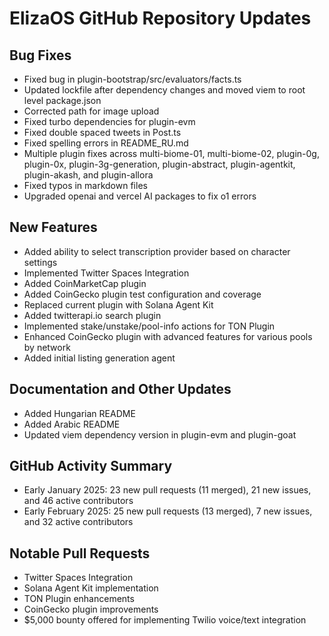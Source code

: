 # ElizaOS GitHub Repository Updates

## Bug Fixes
- Fixed bug in plugin-bootstrap/src/evaluators/facts.ts
- Updated lockfile after dependency changes and moved viem to root level package.json
- Corrected path for image upload
- Fixed turbo dependencies for plugin-evm
- Fixed double spaced tweets in Post.ts
- Fixed spelling errors in README_RU.md
- Multiple plugin fixes across multi-biome-01, multi-biome-02, plugin-0g, plugin-0x, plugin-3g-generation, plugin-abstract, plugin-agentkit, plugin-akash, and plugin-allora
- Fixed typos in markdown files
- Upgraded openai and vercel AI packages to fix o1 errors

## New Features
- Added ability to select transcription provider based on character settings
- Implemented Twitter Spaces Integration
- Added CoinMarketCap plugin
- Added CoinGecko plugin test configuration and coverage
- Replaced current plugin with Solana Agent Kit
- Added twitterapi.io search plugin
- Implemented stake/unstake/pool-info actions for TON Plugin
- Enhanced CoinGecko plugin with advanced features for various pools by network
- Added initial listing generation agent

## Documentation and Other Updates
- Added Hungarian README
- Added Arabic README
- Updated viem dependency version in plugin-evm and plugin-goat

## GitHub Activity Summary
- Early January 2025: 23 new pull requests (11 merged), 21 new issues, and 46 active contributors
- Early February 2025: 25 new pull requests (13 merged), 7 new issues, and 32 active contributors

## Notable Pull Requests
- Twitter Spaces Integration
- Solana Agent Kit implementation
- TON Plugin enhancements
- CoinGecko plugin improvements
- $5,000 bounty offered for implementing Twilio voice/text integration